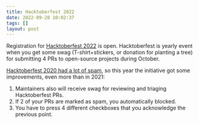 ```yaml
---
title: Hacktoberfest 2022
date: 2022-09-28 10:02:37
tags: []
layout: post
---
```


Registration for [Hacktoberfest 2022](https://hacktoberfest.com/) is open. Hacktoberfest is yearly event when you get some swag (T-shirt+stickers, or donation for planting a tree) for submitting 4 PRs to open-source projects during October.

[Hacktoberfest 2020 had a lot of spam](https://t.me/itgram_channel/448), so this year the initiative got some improvements, even more than in 2021:

1. Maintainers also will receive swag for reviewing and triaging Hacktoberfest PRs.
2. If 2 of your PRs are marked as spam, you automatically blocked.
3. You have to press 4 different checkboxes that you acknowledge the previous point.
